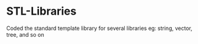 # STL-Libraries
Coded the standard template library for several libraries eg: string, vector, tree, and so on
